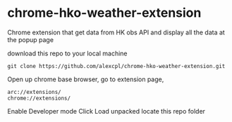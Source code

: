 # chrome-hko-weather-extension
Chrome extension that get data from HK obs  API and display all the data at the popup page

download this repo to your local machine
```
git clone https://github.com/alexcpl/chrome-hko-weather-extension.git
```

Open up chrome base browser, go to extension page,
```
arc://extensions/
chrome://extensions/
```
Enable Developer mode
Click Load unpacked
locate this repo folder